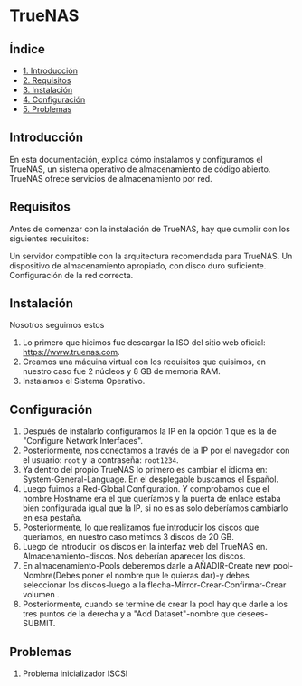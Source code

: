 # TrueNAS


## Índice

- [1. Introducción](#introducción)
- [2. Requisitos](#requisitos)
- [3. Instalación](#instalación)
- [4. Configuración](#configuración)
- [5. Problemas](#problemas-conocidos)


## Introducción

En esta documentación, explica cómo instalamos y configuramos el TrueNAS, un sistema operativo de almacenamiento de código abierto. TrueNAS ofrece servicios de almacenamiento por red.

## Requisitos

Antes de comenzar con la instalación de TrueNAS, hay que cumplir con los siguientes requisitos:

Un servidor compatible con la arquitectura recomendada para TrueNAS.
Un dispositivo de almacenamiento apropiado, con disco duro suficiente.
Configuración de la red correcta.

## Instalación

Nosotros seguimos estos 
  1. Lo primero que hicimos fue descargar la ISO del sitio web oficial: https://www.truenas.com.
  2. Creamos una máquina virtual con los requisitos que quisimos, en nuestro caso fue 2 núcleos y 8 GB de memoria RAM.
  3. Instalamos el Sistema Operativo.
  

## Configuración

  1. Después de instalarlo configuramos la IP en la opción 1 que es la de "Configure Network Interfaces".
  2. Posteriormente, nos conectamos a través de la IP por el navegador con el usuario: `root` y la contraseña: `root1234`.
  3. Ya dentro del propio TrueNAS lo primero es cambiar el idioma en: System-General-Language. En el desplegable buscamos el Español.
  4. Luego fuimos a Red-Global Configuration. Y comprobamos que el nombre Hostname era el que queríamos y la puerta de enlace estaba bien configurada igual que la IP, si no es as solo deberíamos cambiarlo en esa pestaña.
  5. Posteriormente, lo que realizamos fue introducir los discos que queríamos, en nuestro caso metimos 3 discos de 20 GB.
  6. Luego de introducir los discos en la interfaz web del TrueNAS en. Almacenamiento-discos. Nos deberían aparecer los discos.
  7. En almacenamiento-Pools deberemos darle a AÑADIR-Create new pool-Nombre(Debes poner el nombre que le quieras dar)-y debes seleccionar los discos-luego a la flecha-Mirror-Crear-Confirmar-Crear volumen .
  8. Posteriormente, cuando se termine de crear la pool hay que darle a los tres puntos de la derecha y a "Add Dataset"-nombre que desees- SUBMIT.

## Problemas

  1. Problema inicializador ISCSI 
